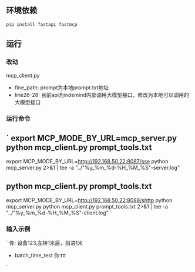 ## 环境依赖
`
pip install fastapi fastmcp
`

## 运行
### 改动
mcp_client.py 
- fine_path: prompt为本地prompt.txt地址
- line26-28: 目前api为indemind内部调用大模型接口，修改为本地可以调用的大模型接口

### 运行命令


`
export MCP_MODE_BY_URL=mcp_server.py
python mcp_client.py prompt_tools.txt
---
export MCP_MODE_BY_URL=http://192.168.50.22:8087/sse
python mcp_server.py 2>&1 | tee -a "../"%y_%m_%d-%H_%M_%S"-server.log"

python mcp_client.py prompt_tools.txt
---
export MCP_MODE_BY_URL=http://192.168.50.22:8088/shttp
python mcp_server.py
python mcp_client.py prompt_tools.txt 2>&1 | tee -a "../"%y_%m_%d-%H_%M_%S"-client.log"
`

### 输入示例
`
你: 设备123,左转1米后，前进1米
- batch_time_test
你:ttt

`
